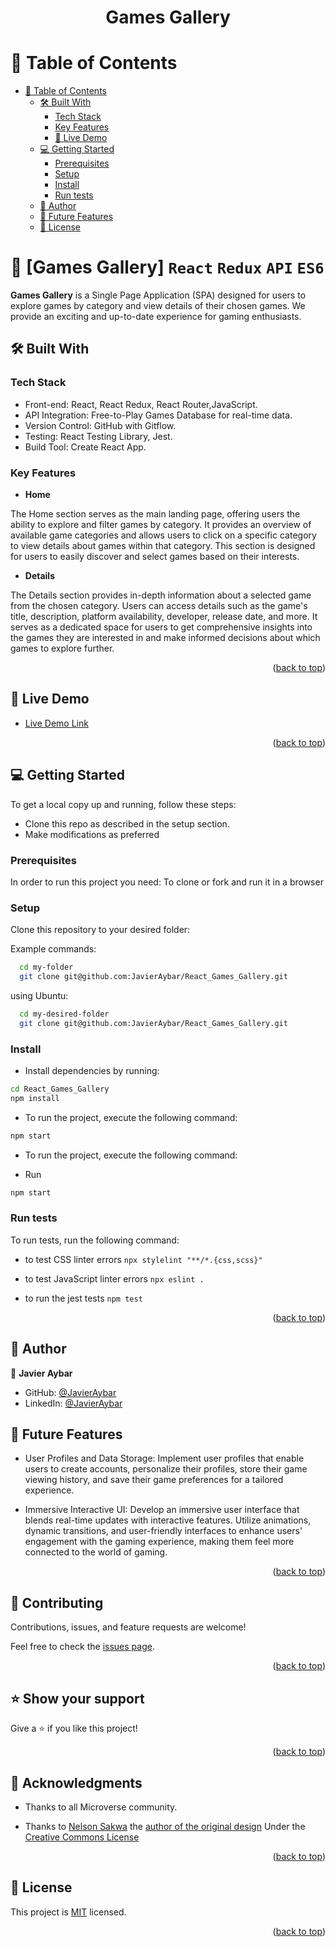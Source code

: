 <div align="center">
<h1 align="center">Games Gallery</h1>
</div>





<!-- TABLE OF CONTENTS -->

# 📗 Table of Contents

- [📗 Table of Contents](#-table-of-contents)
  - [🛠 Built With ](#-built-with-)
    - [Tech Stack ](#tech-stack-)
    - [Key Features ](#key-features-)
    - [🚀 Live Demo](#live-demo)
  - [💻 Getting Started ](#-getting-started-)
    - [Prerequisites](#prerequisites)
    - [Setup](#setup)
    - [Install](#install)
    - [Run tests](#run-tests)
  - [👥 Author ](#-author-)
  - [🔭 Future Features ](#-future-features-)
  - [📝 License ](#-license-)

<!-- PROJECT DESCRIPTION -->

# 📖 [Games Gallery] `React` `Redux` `API` `ES6`<a name="about-project"></a>


**Games Gallery**  is a Single Page Application (SPA) designed for users to explore games by category and view details of their chosen games. We provide an exciting and up-to-date experience for gaming enthusiasts.

## 🛠 Built With <a name="built-with"></a>

### Tech Stack <a name="tech-stack"></a>

  <ul>
    <li>Front-end: React, React Redux, React Router,JavaScript.</li>
    <li>API Integration: Free-to-Play Games Database for real-time data.</li>
    <li>Version Control: GitHub with Gitflow.</li>
    <li>Testing: React Testing Library, Jest.</li>
    <li>Build Tool: Create React App.</li>
  </ul>


<!-- Features -->

### Key Features <a name="key-features"></a>


- **Home**
  
The Home section serves as the main landing page, offering users the ability to explore and filter games by category. It provides an overview of available game categories and allows users to click on a specific category to view details about games within that category. This section is designed for users to easily discover and select games based on their interests.

- **Details**
 
The Details section provides in-depth information about a selected game from the chosen category. Users can access details such as the game's title, description, platform availability, developer, release date, and more. It serves as a dedicated space for users to get comprehensive insights into the games they are interested in and make informed decisions about which games to explore further.

<p align="right">(<a href="#readme-top">back to top</a>)</p>



## 🚀 Live Demo <a name="live-demo"></a>


- [Live Demo Link](https://react-game-gallery-5dd33.netlify.app/)

<p align="right">(<a href="#readme-top">back to top</a>)</p> 


<!-- GETTING STARTED -->

## 💻 Getting Started <a name="getting-started"></a>

To get a local copy up and running, follow these steps:

- Clone this repo as described in the setup section. 
- Make modifications as preferred


### Prerequisites

In order to run this project you need: To clone or fork and run it in a browser


### Setup

Clone this repository to your desired folder:

Example commands:

```sh
  cd my-folder
  git clone git@github.com:JavierAybar/React_Games_Gallery.git
```

using Ubuntu:

```sh
  cd my-desired-folder
  git clone git@github.com:JavierAybar/React_Games_Gallery.git
```

### Install

- Install dependencies by running:
```sh
cd React_Games_Gallery
npm install
```
- To run the project, execute the following command:
```sh
npm start
```

- To run the project, execute the following command:

- Run 
```sh
npm start
```
### Run tests

To run tests, run the following command:

- to test CSS linter errors `npx stylelint "**/*.{css,scss}"`

- to test JavaScript linter errors  `npx eslint .`

- to run the jest tests `npm test`

<p align="right">(<a href="#readme-top">back to top</a>)</p>

<!-- AUTHORS -->

## 👥 Author <a name="authors"></a>

👤 **Javier Aybar**

- GitHub: [@JavierAybar](https://github.com/JavierAybar)
- LinkedIn: [@JavierAybar](https://www.linkedin.com/in/javier-aybar-932376274/)


<!-- FUTURE FEATURES -->

## 🔭 Future Features <a name="future-features"></a>


- User Profiles and Data Storage: Implement user profiles that enable users to create accounts, personalize their profiles, store their game viewing history, and save their game preferences for a tailored experience.

- Immersive Interactive UI: Develop an immersive user interface that blends real-time updates with interactive features. Utilize animations, dynamic transitions, and user-friendly interfaces to enhance users' engagement with the gaming experience, making them feel more connected to the world of gaming.

<p align="right">(<a href="#readme-top">back to top</a>)</p>


## 🤝 Contributing <a name="contributing"></a>

Contributions, issues, and feature requests are welcome!

Feel free to check the [issues page](../../issues/).

<p align="right">(<a href="#readme-top">back to top</a>)</p>

<!-- SUPPORT -->

## ⭐️ Show your support <a name="support"></a>

Give a ⭐️ if you like this project!

<p align="right">(<a href="#readme-top">back to top</a>)</p>
<!-- ACKNOWLEDGEMENTS -->

## 🙏 Acknowledgments <a name="acknowledgements"></a>

- Thanks to all Microverse community.

- Thanks to [Nelson Sakwa](https://www.behance.net/sakwadesignstudio) the [author of the original design](https://www.behance.net/gallery/31579789/Ballhead-App-(Free-PSDs)) Under the [Creative Commons License](https://creativecommons.org/licenses/by-nc/4.0/)

<p align="right">(<a href="#readme-top">back to top</a>)</p>

<!-- LICENSE -->

## 📝 License <a name="license"></a>

This project is [MIT](./LICENSE) licensed.


<p align="right">(<a href="#readme-top">back to top</a>)</p>
